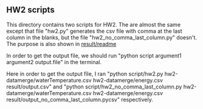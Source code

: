 ## HW2 scripts

This directory contains two scripts for HW2. The are almost the same except that file "hw2.py" generates the csv file with comma at the last column in the blanks, but the file "hw2_no_comma_last_column.py" doesn't. The purpose is also shown in [result/readme](https://github.com/ruifengchen/stat679work/blob/master/hw2/result/readme.md)

In order to get the output file, we should run "python script argument1 argument2 output.file" in the terminal.

Here in order to get the output file, I ran
"python script/hw2.py hw2-datamerge/waterTemperature.csv hw2-datamerge/energy.csv result/output.csv" and
"python script/hw2_no_comma_last_column.py hw2-datamerge/waterTemperature.csv hw2-datamerge/energy.csv result/output_no_comma_last_column.pycsv" respectively.
